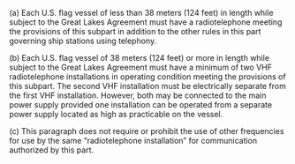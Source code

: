 (a) Each U.S. flag vessel of less than 38 meters (124 feet) in length while subject to the Great Lakes Agreement must have a radiotelephone meeting the provisions of this subpart in addition to the other rules in this part governing ship stations using telephony.

(b) Each U.S. flag vessel of 38 meters (124 feet) or more in length while subject to the Great Lakes Agreement must have a minimum of two VHF radiotelephone installations in operating condition meeting the provisions of this subpart. The second VHF installation must be electrically separate from the first VHF installation. However, both may be connected to the main power supply provided one installation can be operated from a separate power supply located as high as practicable on the vessel.

(c) This paragraph does not require or prohibit the use of other frequencies for use by the same “radiotelephone installation” for communication authorized by this part.

